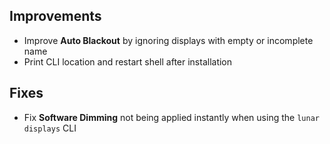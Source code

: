 ## Improvements

- Improve **Auto Blackout** by ignoring displays with empty or incomplete name
- Print CLI location and restart shell after installation

## Fixes

- Fix **Software Dimming** not being applied instantly when using the `lunar displays` CLI
